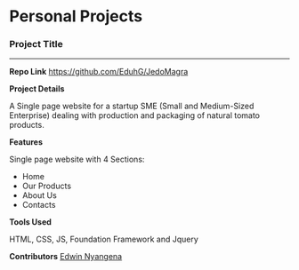 # Personal Projects

### Project Title
_________________

**Repo Link** https://github.com/EduhG/JedoMagra

**Project Details**

 A Single page website for a startup SME (Small and Medium-Sized Enterprise) dealing with production and packaging of natural tomato products.


**Features**

Single page website with 4 Sections:
* Home
* Our Products
* About Us
* Contacts

**Tools Used**

HTML, CSS, JS, Foundation Framework and Jquery

**Contributors** [Edwin Nyangena](https://github.com/EduhG)
 

